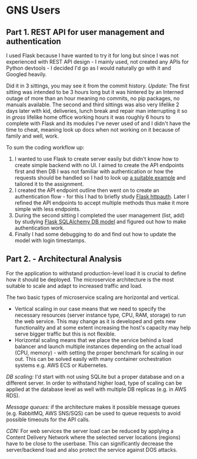 # GNS Users

## Part 1. REST API for user management and authentication

I used Flask because I have wanted to try it for long but since I was not experienced with REST API design - I mainly 
used, not created any APIs for Python devtools - I decided I'd go as I would naturally go with it and Googled heavily.

Did it in 3 sittings, you may see it from the commit history. _Update:_ The first sitting was intended to be 3 hours long but it was hintered by an Interned outage of more than an hour meaning no commits, no pip packages, no manuals available. The second and third sittings was also very lifelike 2 days later with kid, deliveries, lunch break and repair man interrupting it so in _gross_ lifelike home office working hours it was roughly 6 hours to complete with Flask and its modules I've never used of and I didn't have the time to cheat, meaning look up docs when not working on it because of family and well, work.

To sum the coding workflow up:

1. I wanted to use Flask to create server easily but didn't know how to create simple backend with no UI. I aimed to create the API endpoints first and then DB I was not familiar with authentication or how the requests should be handled so I had to look up
[a suitable example](https://github.com/miguelgrinberg/REST-auth/blob/master/api.py) and tailored it to the assignment.
2. I created the API endpoint outline then went on to create an authentication flow - for this I had to briefly study [Flask httpauth](https://flask-httpauth.readthedocs.io/en/latest/). Later I refined the API endpoints to accept multiple methods thus make it more simple with less endpoints.
3. During the second sitting I completed the user management (list, add) by studying [Flask SQLAlchemy DB model](https://flask-sqlalchemy.palletsprojects.com/en/2.x/queries/?highlight=session#inserting-records) and figured out how to make authentication work.
4. Finally I had some debugging to do and find out how to update the model with login timestamps.

## Part 2. - Architectural Analysis

For the application to withstand production-level load it is crucial to define how it should be deployed. The microservice architecture is the most suitable to scale and adapt to increased traffic and load.

The two basic types of microservice scaling are horizontal and vertical. 
- Vertical scaling in our case means that we need to specify the necessary resources (server instance type, CPU, RAM, storage) to run the web service. This may change as it is developed and gets new functionality and at some extent increasing the host's capacity may help serve bigger traffic but this is not flexible.
- Horizontal scaling means that we place the service behind a load balancer and launch multiple instances depending on the actual load (CPU, memory) - with setting the proper benchmark for scaling in our out. This can be solved easily with many container orchestration systems e.g. AWS ECS or Kubernetes. 

_DB scaling:_ I'd start with not using SQLite but a proper database and on a different server. In order to withstand higher load, type of scaling can be applied at the database level as well with multiple DB replicas (e.g. in AWS RDS).

_Message queues:_ if the architecture makes it possible message queues (e.g. RabbitMQ, AWS SNS/SQS) can be used to queue requests to avoid possible timeouts for the API calls. 

_CDN:_ For web services the server load can be reduced by applying a Content Delivery Network where the selected server locations (regions) have to be close to the userbase. This can significantly decrease the server/backend load and also protect the service against DOS attacks.
